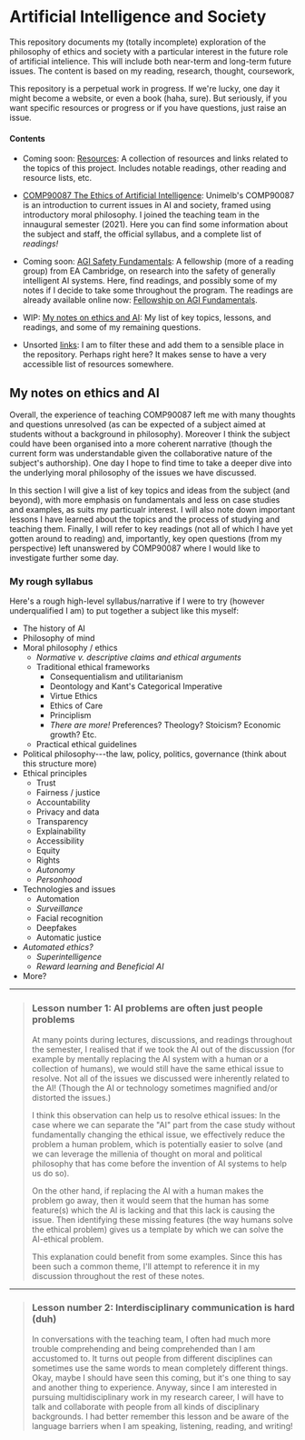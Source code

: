 # Artificial Intelligence and Society

This repository documents my (totally incomplete) exploration of the
philosophy of ethics and society with a particular interest in the future
role of artificial intelience. This will include both near-term and
long-term future issues.
The content is based on my reading, research, thought, coursework, 


This repository is a perpetual work in progress.
If we're lucky, one day it might become a website, or even a book (haha,
sure).
But seriously, if you want specific resources or progress or if you have
questions, just raise an issue.


#### Contents

* Coming soon:
  [Resources](resources.md):
  A collection of resources and links related to the topics of this project.
  Includes notable readings, other reading and resource lists, etc.

* [COMP90087 The Ethics of Artificial Intelligence](comp90087/):
  Unimelb's COMP90087 is an introduction to current issues in AI and society,
  framed using introductory moral philosophy.
  I joined the teaching team in the innaugural semester (2021).
  Here you can find some information about the subject and staff, the
  official syllabus, and a complete list of *readings!*

* Coming soon:
  [AGI Safety Fundamentals](agisf/):
  A fellowship (more of a reading group) from EA Cambridge, on research into
  the safety of generally intelligent AI systems.
  Here, find readings, and possibly some of my notes if I decide to take
  some throughout the program.
  The readings are already available online now:
  [Fellowship on AGI Fundamentals](https://www.eacambridge.org/agi-safety-fundamentals).

* WIP: [My notes on ethics and AI](my-notes-on-thecis-and-ai):
  My list of key topics, lessons, and readings, and some of my remaining
  questions.

* Unsorted [links](links.md): I am to filter these and add them to a sensible
  place in the repository. Perhaps right here? It makes sense to have a very
  accessible list of resources somewhere.


## My notes on ethics and AI


Overall, the experience of teaching COMP90087 left me with many thoughts
and questions unresolved
(as can be expected of a subject aimed at students without a background in
philosophy).
Moreover I think the subject could have been organised into a more coherent
narrative (though the current form was understandable given the collaborative
nature of the subject's authorship).
One day I hope to find time to take a deeper dive into the underlying
moral philosophy of the issues we have discussed.

In this section I will give a list of key topics and ideas from the subject
(and beyond), with more emphasis on fundamentals and less on case studies and
examples, as suits my particualr interest. I will also note down important
lessons I have learned about the topics and the process of studying and
teaching them. Finally, I will refer to key readings (not all of which I have
yet gotten around to reading) and, importantly, key open questions (from my
perspective) left unanswered by COMP90087 where I would like to investigate
further some day.

### My rough syllabus

Here's a rough high-level syllabus/narrative if I were to try (however
underqualified I am) to put together a subject like this myself:

* The history of AI
* Philosophy of mind
* Moral philosophy / ethics
  * *Normative v. descriptive claims and ethical arguments*
  * Traditional ethical frameworks
    * Consequentialism and utilitarianism
    * Deontology and Kant's Categorical Imperative
    * Virtue Ethics
    * Ethics of Care
    * Principlism
    * *There are more!* Preferences? Theology? Stoicism? Economic growth?
      Etc.
  * Practical ethical guidelines
* Political philosophy---the law, policy, politics, governance (think
  about this structure more)
* Ethical principles
  * Trust
  * Fairness / justice
  * Accountability
  * Privacy and data
  * Transparency
  * Explainability
  * Accessibility
  * Equity
  * Rights
  * *Autonomy*
  * *Personhood*
* Technologies and issues
  * Automation
  * *Surveillance*
  * Facial recognition
  * Deepfakes
  * Automatic justice
* *Automated ethics?*
  * *Superintelligence*
  * *Reward learning and Beneficial AI*
* More?

---

> ### Lesson number 1: AI problems are often just people problems
> 
> At many points during lectures, discussions, and readings throughout the
> semester, I realised that if we took the AI out of the discussion (for
> example by mentally replacing the AI system with a human or a collection of
> humans), we would still have the same ethical issue to resolve. 
> Not all of the issues we discussed were inherently related to the AI!
> (Though the AI or technology sometimes magnified and/or distorted the
> issues.)
> 
> I think this observation can help us to resolve ethical issues:
> In the case where we can separate the "AI" part from the case study without
> fundamentally changing the ethical issue, we effectively reduce the problem
> a human problem, which is potentially easier to solve
> (and we can leverage the millenia of thought on moral and political
> philosophy that has come before the invention of AI systems to help us do
> so).
> 
> On the other hand, if replacing the AI with a human makes the problem go
> away, then it would seem that the human has some feature(s) which the AI is
> lacking and that this lack is causing the issue. Then identifying these
> missing features (the way humans solve the ethical problem) gives us a
> template by which we can solve the AI-ethical problem.
> 
> This explanation could benefit from some examples. Since this has been such
> a common theme, I'll attempt to reference it in my discussion throughout the
> rest of these notes.

---

> ### Lesson number 2: Interdisciplinary communication is hard (duh)
> 
> In conversations with the teaching team, I often had much more trouble
> comprehending and being comprehended than I am accustomed to. It turns out
> people from different disciplines can sometimes use the same words to mean
> completely different things. Okay, maybe I should have seen this coming, but
> it's one thing to say and another thing to experience. Anyway, since I am
> interested in pursuing multidisciplinary work in my research career, I will
> have to talk and collaborate with people from all kinds of disciplinary
> backgrounds. I had better remember this lesson and be aware of the language
> barriers when I am speaking, listening, reading, and writing!
